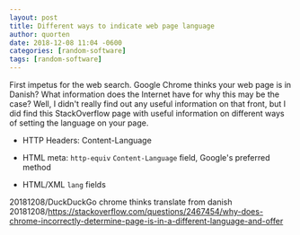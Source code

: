 ```yaml
---
layout: post
title: Different ways to indicate web page language
author: quorten
date: 2018-12-08 11:04 -0600
categories: [random-software]
tags: [random-software]
---
```


First impetus for the web search.  Google Chrome thinks your web page
is in Danish?  What information does the Internet have for why this
may be the case?  Well, I didn't really find out any useful
information on that front, but I did find this StackOverflow page with
useful information on different ways of setting the language on your
page.

* HTTP Headers: Content-Language

* HTML meta: `http-equiv` `Content-Language` field, Google's preferred
  method

* HTML/XML `lang` fields

20181208/DuckDuckGo chrome thinks translate from danish  
20181208/https://stackoverflow.com/questions/2467454/why-does-chrome-incorrectly-determine-page-is-in-a-different-language-and-offer
